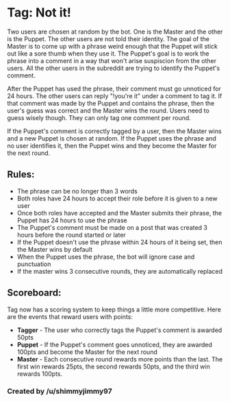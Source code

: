 # Tag: Not it!

Two users are chosen at random by the bot. One is the Master and the other is the Puppet. The other users are not told their identity. The goal of the Master is to come up with a phrase weird enough that the Puppet will stick out like a sore thumb when they use it. The Puppet's goal is to work the phrase into a comment in a way that won't arise suspiscion from the other users. All the other users in the subreddit are trying to identify the Puppet's comment.

After the Puppet has used the phrase, their comment must go unnoticed for 24 hours. The other users can reply "!you're it" under a comment to tag it. If that comment was made by the Puppet and contains the phrase, then the user's guess was correct and the Master wins the round. Users need to guess wisely though. They can only tag one comment per round.

If the Puppet's comment is correctly tagged by a user, then the Master wins and a new Puppet is chosen at random. If the Puppet uses the phrase and no user identifies it, then the Puppet wins and they become the Master for the next round.

## Rules:
* The phrase can be no longer than 3 words
* Both roles have 24 hours to accept their role before it is given to a new user
* Once both roles have accepted and the Master submits their phrase, the Puppet has 24 hours to use the phrase
* The Puppet's comment must be made on a post that was created 3 hours before the round started or later
* If the Puppet doesn't use the phrase within 24 hours of it being set, then the Master wins by default
* When the Puppet uses the phrase, the bot will ignore case and punctuation
* If the master wins 3 consecutive rounds, they are automatically replaced

## Scoreboard:
Tag now has a scoring system to keep things a little more competitive. Here are the events that reward users with points:
* **Tagger** - The user who correctly tags the Puppet's comment is awarded 50pts
* **Puppet** - If the Puppet's comment goes unnoticed, they are awarded 100pts and become the Master for the next round
* **Master** - Each consecutive round rewards more points than the last. The first win rewards 25pts, the second rewards 50pts, and the third win rewards 100pts.

### Created by /u/shimmyjimmy97

